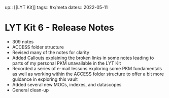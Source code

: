 up:: [[LYT Kit]]
tags:: #x/meta 
dates:: 2022-05-11

# LYT Kit 6 - Release Notes

- 309 notes
- ACCESS folder structure
- Revised many of the notes for clarity
- Added Callouts explaining the broken links in some notes leading to parts of my personal PKM unavailable in the LYT Kit
- Recorded a series of e-mail lessons exploring some PKM fundamentals as well as working within the ACCESS folder structure to offer a bit more guidance in exploring this vault
- Added several new MOCs, indexes, and datascopes
- General clean-up